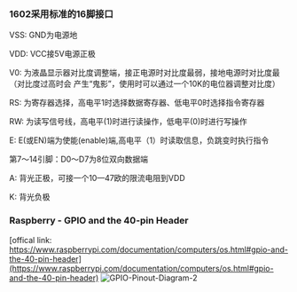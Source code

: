 ### 1602采用标准的16脚接口

VSS: GND为电源地

VDD: VCC接5V电源正极

V0: 为液晶显示器对比度调整端，接正电源时对比度最弱，接地电源时对比度最（对比度过高时会 产生“鬼影”，使用时可以通过一个10K的电位器调整对比度）

RS: 为寄存器选择，高电平1时选择数据寄存器、低电平0时选择指令寄存器

RW: 为读写信号线，高电平(1)时进行读操作，低电平(0)时进行写操作

E: E(或EN)端为使能(enable)端,高电平（1）时读取信息，负跳变时执行指令

第7～14引脚：D0～D7为8位双向数据端

A: 背光正极，可接一个10—47欧的限流电阻到VDD

K: 背光负极

### Raspberry - GPIO and the 40-pin Header
[offical link: https://www.raspberrypi.com/documentation/computers/os.html#gpio-and-the-40-pin-header](https://www.raspberrypi.com/documentation/computers/os.html#gpio-and-the-40-pin-header)
![GPIO-Pinout-Diagram-2](https://user-images.githubusercontent.com/45325777/179383047-ac59e4c7-304e-40dd-86b1-4a7db9ef4d43.png)
